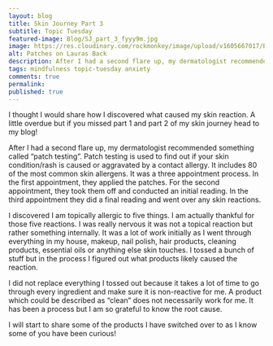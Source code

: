 ```yaml
---
layout: blog
title: Skin Journey Part 3
subtitle: Topic Tuesday
featured-image: Blog/SJ_part_3_fyyy9m.jpg
image: https://res.cloudinary.com/rockmonkey/image/upload/v1605667017/Blog/SJ_part_3_fyyy9m.jpg
alt: Patches on Lauras Back
description: After I had a second flare up, my dermatologist recommended something called “patch testing”.
tags: mindfulness topic-tuesday anxiety
comments: true
permalink:
published: true
---
```


I thought I would share how I discovered what caused my skin reaction. A little overdue but if you missed part 1 and part 2 of my skin journey head to my blog!

After I had a second flare up, my dermatologist recommended something called “patch testing”. Patch testing is used to find out if your skin condition/rash is caused or aggravated by a contact allergy. It includes 80 of the most common skin allergens. It was a three appointment process. In the first appointment, they applied the patches. For the second appointment, they took them off and conducted an initial reading. In the third appointment they did a final reading and went over any skin reactions.

I discovered I am topically allergic to five things. I am actually thankful for those five reactions. I was really nervous it was not a topical reaction but rather something internally. It was a lot of work initially as I went through everything in my house, makeup, nail polish, hair products, cleaning products, essential oils or anything else skin touches. I tossed a bunch of stuff but in the process I figured out what products likely caused the reaction.

I did not replace everything I tossed out because it takes a lot of time to go through every ingredient and make sure it is non-reactive for me. A product which could be described as “clean” does not necessarily work for me. It has been a process but I am so grateful to know the root cause.

I will start to share some of the products I have switched over to as I know some of you have been curious! 	
